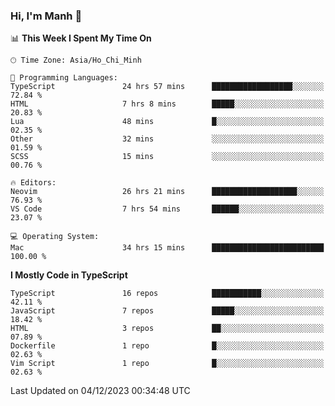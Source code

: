 ### Hi, I'm Manh 👋

<!--START_SECTION:waka-->
📊 **This Week I Spent My Time On** 

```text
🕑︎ Time Zone: Asia/Ho_Chi_Minh

💬 Programming Languages: 
TypeScript               24 hrs 57 mins      ██████████████████░░░░░░░   72.84 % 
HTML                     7 hrs 8 mins        █████░░░░░░░░░░░░░░░░░░░░   20.83 % 
Lua                      48 mins             █░░░░░░░░░░░░░░░░░░░░░░░░   02.35 % 
Other                    32 mins             ░░░░░░░░░░░░░░░░░░░░░░░░░   01.59 % 
SCSS                     15 mins             ░░░░░░░░░░░░░░░░░░░░░░░░░   00.76 % 

🔥 Editors: 
Neovim                   26 hrs 21 mins      ███████████████████░░░░░░   76.93 % 
VS Code                  7 hrs 54 mins       ██████░░░░░░░░░░░░░░░░░░░   23.07 % 

💻 Operating System: 
Mac                      34 hrs 15 mins      █████████████████████████   100.00 % 
```

**I Mostly Code in TypeScript** 

```text
TypeScript               16 repos            ███████████░░░░░░░░░░░░░░   42.11 % 
JavaScript               7 repos             █████░░░░░░░░░░░░░░░░░░░░   18.42 % 
HTML                     3 repos             ██░░░░░░░░░░░░░░░░░░░░░░░   07.89 % 
Dockerfile               1 repo              █░░░░░░░░░░░░░░░░░░░░░░░░   02.63 % 
Vim Script               1 repo              █░░░░░░░░░░░░░░░░░░░░░░░░   02.63 % 
```




 Last Updated on 04/12/2023 00:34:48 UTC
<!--END_SECTION:waka-->
